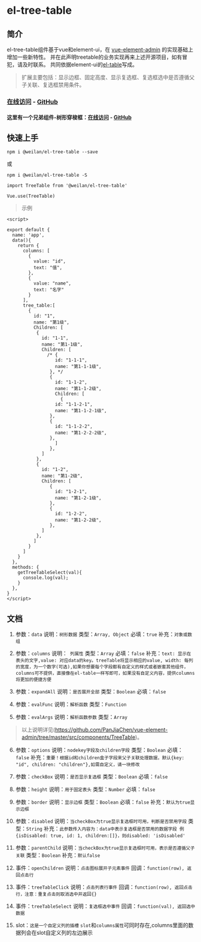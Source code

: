 # el-tree-table

## 简介

el-tree-table组件基于vue和element-ui，在
[vue-element-admin](https://github.com/PanJiaChen/vue-element-admin/tree/master/src/components/TreeTable)
的实现基础上增加一些新特性。
并在此声明treetable的业务实现再来上述开源项目，如有冒犯，请及时联系。
共同依据element-ui的[el-table](http://element-cn.eleme.io/#/zh-CN/component/table)写成。
>扩展主要包括：显示边框、固定高度、显示复选框、复选框选中是否遵循父子关联、复选框禁用条件。

### [在线访问](http://eltreetable.zhongxiang.shop/) - [GitHub](https://github.com/hql7/el-tree-table)

#### 这里有一个兄弟组件-树形穿梭框：[在线访问](http://tree-transfer.zhongxiang.shop/) - [GitHub](https://github.com/hql7/tree-transfer)

## 快速上手

`npm i @weilan/el-tree-table --save`

或

`npm i @weilan/el-tree-table -S`

`import TreeTable from '@weilan/el-tree-table'`

`Vue.use(TreeTable)`

> 示例
    <template>
      <div id="app" class="example">
        <treeTable :data="tree_table" :columns="columns" 
         checkBox expandAll parentChild border :options="{key:'id', children:'Children'}"
         @treeTableSelect="getTreeTableSelect" />
      </div>
    </template>

    <script>

    export default {
      name: 'app',
      data(){
        return {
          columns: [
            {
              value: "id",
              text: "值",
            },
            {
              value: "name",
              text: "名字"
            }
          ],
          tree_table:[
            {
              id: "1",
              name: "第1级",
              Children: [
               {
                 id: "1-1",
                 name: "第1-1级",
                 Children: [
                   /* {
                      id: "1-1-1",
                      name: "第1-1-1级",
                    }, */
                    {
                      id: "1-1-2",
                      name: "第1-1-2级",
                      Children: [
                        {
                      id: "1-1-2-1",
                      name: "第1-1-2-1级",
                    },
                    {
                      id: "1-1-2-2",
                      name: "第1-2-2-2级",
                    },
                      ]
                    },
                 ]
               },
               {
                 id: "1-2",
                 name: "第1-2级",
                 Children: [
                    {
                      id: "1-2-1",
                      name: "第1-2-1级",
                    },
                    {
                      id: "1-2-2",
                      name: "第1-2-2级",
                    },
                 ]
               },
              ]
            }
          ]
        }
      },
      methods: {
        getTreeTableSelect(val){
          console.log(val);
        }
      },
    }
    </script>

## 文档
1. 参数：`data` 说明：`树形数据` 类型：`Array, Object` 必填：`true` 补充：`对象或数组`

2. 参数：`columns` 说明：` 列属性` 类型：`Array` 必填：`false` 补充：`text: 显示在表头的文字,value: 对应data的key。treeTable将显示相应的value, width: 每列的宽度，为一个数字(可选),如果你想要每个字段都有自定义的样式或者嵌套其他组件，columns可不提供，直接像在el-table一样写即可，如果没有自定义内容，提供columns将更加的便捷方便`

3. 参数：`expandAll` 说明：`是否展开全部` 类型：`Boolean` 必填：`false`

4. 参数：`evalFunc` 说明：`解析函数` 类型：`Function`
 
5. 参数：`evalArgs` 说明：`解析函数参数` 类型：`Array`

>以上说明详见(https://github.com/PanJiaChen/vue-element-admin/tree/master/src/components/TreeTable)。

6. 参数：`options` 说明：`nodekey字段及children字段` 类型：`Boolean` 必填：`false` 补充：`重要！根据id和children盒子字段来父子关联处理数据，默认{key: "id", children: "children"},如需自定义，请一块修改`

7. 参数：`checkBox` 说明：`是否显示复选框` 类型：`Boolean` 必填：`false`

8. 参数：`height` 说明：`用于固定表头` 类型：`Number` 必填：`false`

9. 参数：`border` 说明：`显示边框` 类型：`Boolean` 必填：`false` 补充：`默认为true显示边框`

10. 参数：`disabled` 说明：`当checkBox为true显示复选框时可用，判断是否禁用字段` 类型：`String` 补充：`此参数传入内容为：data中表示复选框是否禁用的数据字段 例{isDisabled: true, id: 1, children:[]}，则disabled: 'isDisabled'`

11. 参数：`parentChild` 说明：`当checkBox为true显示复选框时可用，表示是否遵循父子关联` 类型：`Boolean` 补充：`默认false`

12. 事件：`openChildren` 说明：`点击图标展开子元素事件` 回调：`function(row), 返回点击行`

13. 事件：`treeTableClick` 说明：`点击列表行事件` 回调：`function(row), 返回点击行，注意：重复点击则取消选中并返回{}`
 
14. 事件：`treeTableSelect` 说明：`复选框选中事件` 回调：`function(val), 返回选中数据`

15. slot：`这是一个自定义列的插槽` `slot`和`columns属性`可同时存在,columns里面的数据列会在slot自定义列的左边展示